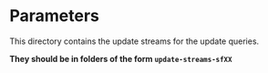 # Parameters

This directory contains the update streams for the update queries.

**They should be in folders of the form `update-streams-sfXX`**